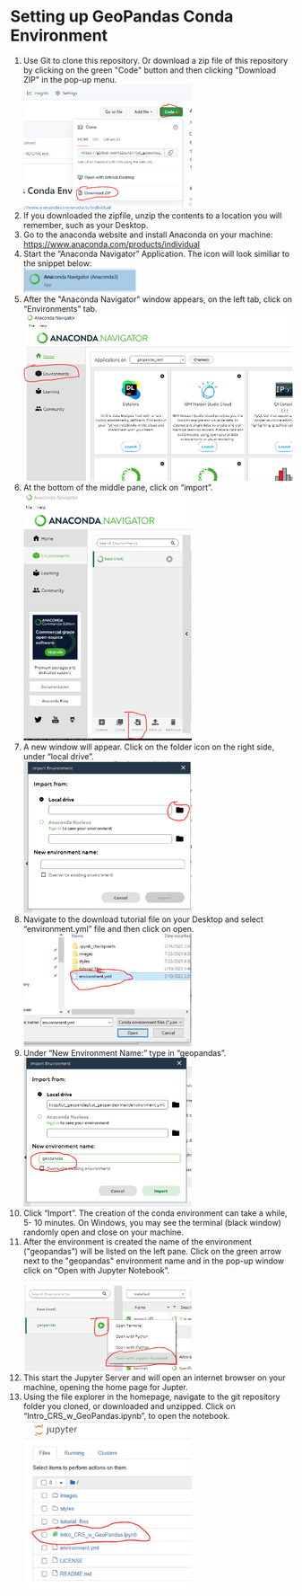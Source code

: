 # Setting up GeoPandas Conda Environment

1. Use Git to clone this repository. Or download a zip file of this repository by clicking on the green "Code" button and then clicking "Download ZIP" in the pop-up menu.  
    <img src="images/git_download_zip.png" style="width:300px"/>
1. If you downloaded the zipfile, unzip the contents to a location you will remember, such as your Desktop.
1. Go to the anaconda website and install Anaconda on your machine: https://www.anaconda.com/products/individual  
1. Start the “Anaconda Navigator” Application.  The icon will look similiar to the snippet below:  
    <img src="images/anaconda_nav.png" style="width:200px"/>
1. After the "Anaconda Navigator" window appears, on the left tab, click on “Environments” tab.  
    <img src="images/aconda_nav_env_click.png" style="width:500px"/>
1. At the bottom of the middle pane, click on “import”.  
    <img src="images/conda_import_click.png" style="width:300px"/>
1. A new window will appear.  Click on the folder icon on the right side, under “local drive”.   
    <img src="images/conda_local_drive.png" style="width:300px"/>
1. Navigate to the download tutorial file on your Desktop and select “environment.yml” file and then click on open.  
    <img src="images/conda_select_env_file.png" style="width:300px"/>
1. Under “New Environment Name:” type in “geopandas”.  
    <img src="images/conda_name_env.png" style="width:300px"/>
1. Click “Import”.  The creation of the conda environment can take a while, 5- 10 minutes. On Windows, you may see the terminal (black window) randomly open and close on your machine.  
1. After the environment is created the name of the environment ("geopandas") will be listed on the left pane.  Click on the green arrow next to the "geopandas" environment name and in the pop-up window click on “Open with Jupyter Notebook”.  
    <img src="images/conda_start_jupyter.png" style="width:300px"/>
1. This start the Jupyter Server and will open an internet browser on your machine, opening the home page for Jupter.  
1. Using the file explorer in the homepage, navigate to the git repository folder you cloned, or downloaded and unzipped. Click on “Intro_CRS_w_GeoPandas.ipynb”, to open the notebook.  
    <img src="images/conda_click_notebook.png" style="width:300px"/>
